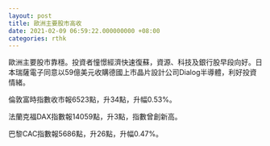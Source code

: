 ```yaml
---
layout: post
title: 歐洲主要股市高收
date: 2021-02-09 06:59:22.000000000 +08:00
categories: rthk
---
```


歐洲主要股市靠穩。投資者憧憬經濟快速復蘇，資源、科技及銀行股早段向好。日本瑞薩電子同意以59億美元收購德國上市晶片設計公司Dialog半導體，利好投資情緒。

倫敦富時指數收市報6523點，升34點，升幅0.53%。

法蘭克福DAX指數報14059點，升3點，指數曾創新高。

巴黎CAC指數報5686點，升26點，升幅0.47%。
